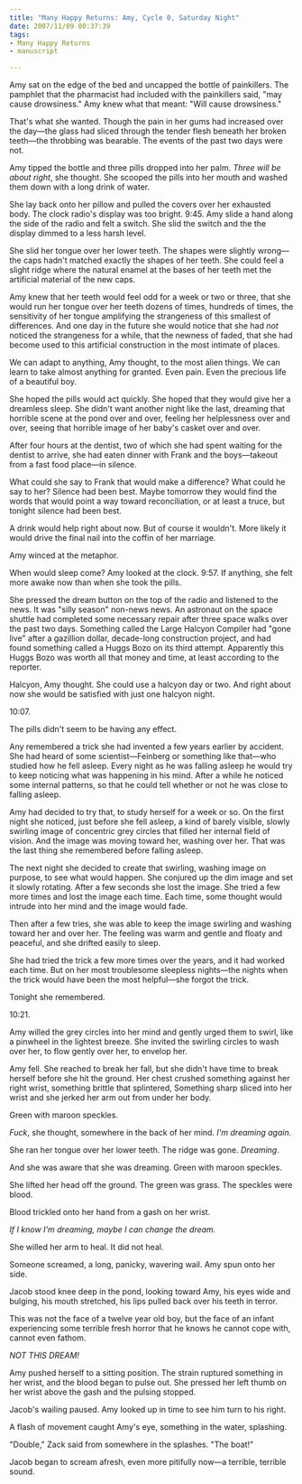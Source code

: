 ```yaml
--- 
title: "Many Happy Returns: Amy, Cycle 0, Saturday Night"
date: 2007/11/09 00:37:39
tags: 
- Many Happy Returns
- manuscript

---
```


Amy sat on the edge of the bed and uncapped the bottle of painkillers.  The pamphlet that the pharmacist had included with the painkillers said, "may cause drowsiness."  Amy knew what that meant:  "Will cause drowsiness."

That's what she wanted.  Though the pain in her gums had increased over the day—the glass had sliced through the tender flesh beneath her broken teeth—the throbbing was bearable.  The events of the past two days were not.

Amy tipped the bottle and three pills dropped into her palm.  <em>Three will be about right</em>, she thought.  She scooped the pills into her mouth and washed them down with a long drink of water.

She lay back onto her pillow and pulled the covers over her exhausted body.  The clock radio's display was too bright.  9:45.  Amy slide a hand along the side of the radio and felt a switch.  She slid the switch and the the display dimmed to a less harsh level.

She slid her tongue over her lower teeth.  The shapes were slightly wrong—the caps hadn't matched exactly the shapes of her teeth.  She could feel a slight ridge where the natural enamel at the bases of her teeth met the artificial material of the new caps.

Amy knew that her teeth would feel odd for a week or two or three, that she would run her tongue over her teeth dozens of times, hundreds of times, the sensitivity of her tongue amplifying the strangeness of this smallest of differences.  And one day in the future she would notice that she had <em>not</em> noticed the strangeness for a while, that the newness of faded, that she had become used to this artificial construction in the most intimate of places.

We can adapt to anything, Amy thought, to the most alien things.  We can learn to take almost anything for granted.  Even pain.  Even the precious life of a beautiful boy.

She hoped the pills would act quickly.  She hoped that they would give her a dreamless sleep.  She didn't want another night like the last, dreaming that horrible scene at the pond over and over, feeling her helplessness over and over, seeing that horrible image of her baby's casket over and over.

After four hours at the dentist, two of which she had spent waiting for the dentist to arrive, she had eaten dinner with Frank and the boys—takeout from a fast food place—in silence.

What could she say to Frank that would make a difference?  What could he say to her?  Silence had been best.  Maybe tomorrow they would find the words that would point a way toward reconciliation, or at least a truce, but tonight silence had been best.

A drink would help right about now.  But of course it wouldn't.  More likely it would drive the final nail into the coffin of her marriage.

Amy winced at the metaphor.

When would sleep come?  Amy looked at the clock.  9:57.  If anything, she felt more awake now than when she took the pills.

She pressed the dream button on the top of the radio and listened to the news.  It was "silly season" non-news news.  An astronaut on the space shuttle had completed some necessary repair after three space walks over the past two days.  Something called the Large Halcyon Compiler had "gone live" after a gazillion dollar, decade-long construction project, and had found something called a Huggs Bozo on its third attempt.  Apparently this Huggs Bozo was worth all that money and time, at least according to the reporter.

Halcyon, Amy thought.  She could use a halcyon day or two.  And right about now she would be satisfied with just one halcyon night.

10:07.

The pills didn't seem to be having any effect.

Any remembered a trick she had invented a few years earlier by accident.  She had heard of some scientist—Feinberg or something like that—who studied how he fell asleep.  Every night as he was falling asleep he would try to keep noticing what was happening in his mind.  After a while he noticed some internal patterns, so that he could tell whether or not he was close to falling asleep.

Amy had decided to try that, to study herself for a week or so.  On the first night she noticed, just before she fell asleep, a kind of barely visible, slowly swirling image of concentric grey circles that filled her internal field of vision.  And the image was moving toward her, washing over her.  That was the last thing she remembered before falling asleep.

The next night she decided to create that swirling, washing image on purpose, to see what would happen.  She conjured up the dim image and set it slowly rotating.  After a few seconds she lost the image.  She tried a few more times and lost the image each time.  Each time, some thought would intrude into her mind and the image would fade.

Then after a few tries, she was able to keep the image swirling and washing toward her and over her.  The feeling was warm and gentle and floaty and peaceful, and she drifted easily to sleep.

She had tried the trick a few more times over the years, and it had worked each time.  But on her most troublesome sleepless nights—the nights when the trick would have been the most helpful—she forgot the trick.

Tonight she remembered.

10:21.

Amy willed the grey circles into her mind and gently urged them to swirl, like a pinwheel in the lightest breeze.  She invited the swirling circles to wash over her, to flow gently over her, to envelop her.

Amy fell.  She reached to break her fall, but she didn't have time to break herself before she hit the ground.  Her chest crushed something against her right wrist, something brittle that splintered,  Something sharp sliced into her wrist and she jerked her arm out from under her body.

Green with maroon speckles.

<em>Fuck</em>, she thought, somewhere in the back of her mind.  <em>I'm dreaming again.</em>

She ran her tongue over her lower teeth.  The ridge was gone.  <em>Dreaming</em>.

And she was aware that she was dreaming.  Green with maroon speckles.

She lifted her head off the ground.  The green was grass.  The speckles were blood.

Blood trickled onto her hand from a gash on her wrist.

<em>If I know I'm dreaming, maybe I can change the dream.</em>

She willed her arm to heal.  It did not heal.

Someone screamed, a long, panicky, wavering wail.  Amy spun onto her side.

Jacob stood knee deep in the pond, looking toward Amy, his eyes wide and bulging, his mouth stretched, his lips pulled back over his teeth in terror.

This was not the face of a twelve year old boy, but the face of an infant experiencing some terrible fresh horror that he knows he cannot cope with, cannot even fathom.

<em>NOT THIS DREAM!</em>

Amy pushed herself to a sitting position.  The strain ruptured something in her wrist, and the blood began to pulse out.  She pressed her left thumb on her wrist above the gash and the pulsing stopped.

Jacob's wailing paused.  Amy looked up in time to see him turn to his right.

A flash of movement caught Amy's eye, something in the water, splashing.

"Double," Zack said from somewhere in the splashes.  "The boat!"

Jacob began to scream afresh, even more pitifully now—a terrible, terrible sound.
